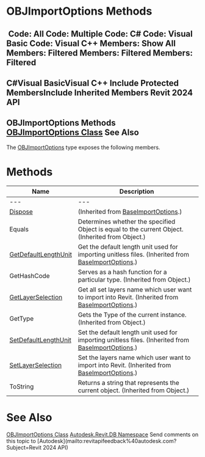 # OBJImportOptions Methods

﻿
 Code: All Code: Multiple Code: C# Code: Visual Basic Code: Visual C++  Members: Show All Members: Filtered Members: Filtered Members: Filtered   
---  
C#Visual BasicVisual C++
Include Protected MembersInclude Inherited Members
Revit 2024 API  
---  
OBJImportOptions Methods  
[OBJImportOptions Class](030954c6-4fe3-9ec0-6be0-0019609769d0.md "OBJImportOptions Class") See Also  
---  
The [OBJImportOptions](030954c6-4fe3-9ec0-6be0-0019609769d0.md "OBJImportOptions Class") type exposes the following members.
# Methods
| Name | Description |
| --- | --- |
| --- | --- | --- |
| [Dispose](c63a82c3-fb0a-c2a5-7a12-06da0b1937e8.md "Dispose Method") | (Inherited from [BaseImportOptions](75898e94-cff4-fb64-c613-9596599444c4.md "BaseImportOptions Class").) |
| Equals | Determines whether the specified Object is equal to the current Object. (Inherited from Object.) |
| [GetDefaultLengthUnit](df064c95-5e8a-9073-f5c3-6ce74abb0c21.md "GetDefaultLengthUnit Method") | Get the default length unit used for importing unitless files.  (Inherited from [BaseImportOptions](75898e94-cff4-fb64-c613-9596599444c4.md "BaseImportOptions Class").) |
| GetHashCode | Serves as a hash function for a particular type.  (Inherited from Object.) |
| [GetLayerSelection](74b144b8-0906-bba0-0bac-30d058481422.md "GetLayerSelection Method") | Get all set layers name which user want to import into Revit.  (Inherited from [BaseImportOptions](75898e94-cff4-fb64-c613-9596599444c4.md "BaseImportOptions Class").) |
| GetType | Gets the Type of the current instance. (Inherited from Object.) |
| [SetDefaultLengthUnit](618deae5-14bc-98b2-f67d-3db45503c7a3.md "SetDefaultLengthUnit Method") | Set the default length unit used for importing unitless files.  (Inherited from [BaseImportOptions](75898e94-cff4-fb64-c613-9596599444c4.md "BaseImportOptions Class").) |
| [SetLayerSelection](d9a9c5be-f8b4-a92c-be88-ef2ec7d9394e.md "SetLayerSelection Method") | Set the layers name which user want to import into Revit.  (Inherited from [BaseImportOptions](75898e94-cff4-fb64-c613-9596599444c4.md "BaseImportOptions Class").) |
| ToString | Returns a string that represents the current object. (Inherited from Object.) |

# See Also
[OBJImportOptions Class](030954c6-4fe3-9ec0-6be0-0019609769d0.md "OBJImportOptions Class")
[Autodesk.Revit.DB Namespace](87546ba7-461b-c646-cbb1-2cb8f5bff8b2.md "Autodesk.Revit.DB Namespace")
Send comments on this topic to [Autodesk](mailto:revitapifeedback%40autodesk.com?Subject=Revit 2024 API)
